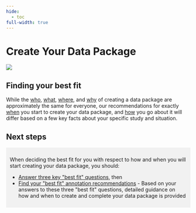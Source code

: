 ```yaml
---
hide:
  - toc
full-width: true
---
```


# Create Your Data Package

![](best-fit-recs/assets/intro.drawio)

## Finding your best fit
While the [who](../overview/who.md), [what](../overview/what.md), [where](../overview/where.md), and [why](../overview/why.md) of creating a data package are approximately the same for everyone, our recommendations for exactly [when](../overview/when.md) you start to create your data package, and [how](../overview/how.md) you go about it will differ based on a few key facts about your specific study and situation. 

## Next steps

<div markdown="1" style="background-color:rgba(0, 0, 0, 0.0470588); text-align:left; vertical-align: top; padding:10px 10px; margin-bottom: 10px;">

When deciding the best fit for you with respect to how and when you will start creating your data package, you should:

* [Answer three key "best fit" questions](best-fit-questions.md), then
* [Find your "best fit" annotation recommendations](best-fit-recs/index.md) - Based on your answers to these three "best fit" questions, detailed guidance on how and when to create and complete your data package is provided  

</div>